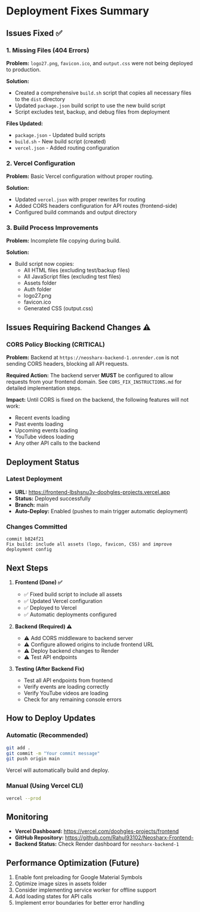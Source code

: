 # Deployment Fixes Summary

## Issues Fixed ✅

### 1. Missing Files (404 Errors)

**Problem:** `logo27.png`, `favicon.ico`, and `output.css` were not being deployed to production.

**Solution:**

- Created a comprehensive `build.sh` script that copies all necessary files to the `dist` directory
- Updated `package.json` build script to use the new build script
- Script excludes test, backup, and debug files from deployment

**Files Updated:**

- `package.json` - Updated build scripts
- `build.sh` - New build script (created)
- `vercel.json` - Added routing configuration

### 2. Vercel Configuration

**Problem:** Basic Vercel configuration without proper routing.

**Solution:**

- Updated `vercel.json` with proper rewrites for routing
- Added CORS headers configuration for API routes (frontend-side)
- Configured build commands and output directory

### 3. Build Process Improvements

**Problem:** Incomplete file copying during build.

**Solution:**

- Build script now copies:
  - All HTML files (excluding test/backup files)
  - All JavaScript files (excluding test files)
  - Assets folder
  - Auth folder
  - logo27.png
  - favicon.ico
  - Generated CSS (output.css)

## Issues Requiring Backend Changes ⚠️

### CORS Policy Blocking (CRITICAL)

**Problem:** Backend at `https://neosharx-backend-1.onrender.com` is not sending CORS headers, blocking all API requests.

**Required Action:**
The backend server **MUST** be configured to allow requests from your frontend domain. See `CORS_FIX_INSTRUCTIONS.md` for detailed implementation steps.

**Impact:** Until CORS is fixed on the backend, the following features will not work:

- Recent events loading
- Past events loading
- Upcoming events loading
- YouTube videos loading
- Any other API calls to the backend

## Deployment Status

### Latest Deployment

- **URL:** https://frontend-lbshsnu3v-doohgles-projects.vercel.app
- **Status:** Deployed successfully
- **Branch:** main
- **Auto-Deploy:** Enabled (pushes to main trigger automatic deployment)

### Changes Committed

```
commit b824f21
Fix build: include all assets (logo, favicon, CSS) and improve deployment config
```

## Next Steps

1. **Frontend (Done) ✅**

   - ✅ Fixed build script to include all assets
   - ✅ Updated Vercel configuration
   - ✅ Deployed to Vercel
   - ✅ Automatic deployments configured

2. **Backend (Required) ⚠️**

   - ⚠️ Add CORS middleware to backend server
   - ⚠️ Configure allowed origins to include frontend URL
   - ⚠️ Deploy backend changes to Render
   - ⚠️ Test API endpoints

3. **Testing (After Backend Fix)**
   - Test all API endpoints from frontend
   - Verify events are loading correctly
   - Verify YouTube videos are loading
   - Check for any remaining console errors

## How to Deploy Updates

### Automatic (Recommended)

```bash
git add .
git commit -m "Your commit message"
git push origin main
```

Vercel will automatically build and deploy.

### Manual (Using Vercel CLI)

```bash
vercel --prod
```

## Monitoring

- **Vercel Dashboard:** https://vercel.com/doohgles-projects/frontend
- **GitHub Repository:** https://github.com/Rahul93102/Neosharx-Frontend-
- **Backend Status:** Check Render dashboard for `neosharx-backend-1`

## Performance Optimization (Future)

1. Enable font preloading for Google Material Symbols
2. Optimize image sizes in assets folder
3. Consider implementing service worker for offline support
4. Add loading states for API calls
5. Implement error boundaries for better error handling
